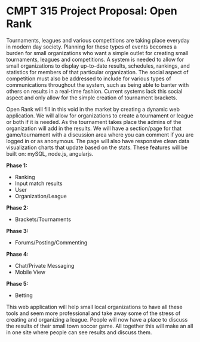 CMPT 315 Project Proposal: Open Rank
====================================
Tournaments, leagues and various competitions are taking place everyday in
modern day society. Planning for these types of events becomes a burden for
small organizations who want a simple outlet for creating small tournaments,
leagues and competitions. A system is needed to allow for small organizations
to display up-to-date results, schedules, rankings, and statistics for members
of that particular organization. The social aspect of competition must also be
addressed to include for various types of communications throughout the
system, such as being able to banter with others on results in a real-time
fashion. Current systems lack this social aspect and only allow for the simple
creation of tournament brackets.


Open Rank will fill in this void in the market by creating a dynamic web
application. We will allow for organizations to create a tournament or league
or both if it is needed. As the tournament takes place the admins of the
organization will add in the results. We will have a section/page for that
game/tournament with a discussion area where you can comment if you are logged
in or as anonymous. The page will also have responsive clean data
visualization charts that update based on the stats. These features will be
built on: mySQL, node.js, angularjs.

**Phase 1:**
- Ranking
- Input match results
- User
- Organization/League

**Phase 2:**
- Brackets/Tournaments

**Phase 3:**
- Forums/Posting/Commenting

**Phase 4:**
- Chat/Private Messaging
- Mobile View

**Phase 5:**
- Betting

       
This web application will help small local organizations to have all these
tools and seem more professional and take away some of the stress of creating
and organizing a league. People will now have a place to discuss the results
of their small town soccer game. All together this will make an all in one
site where people can see results and discuss them.   
